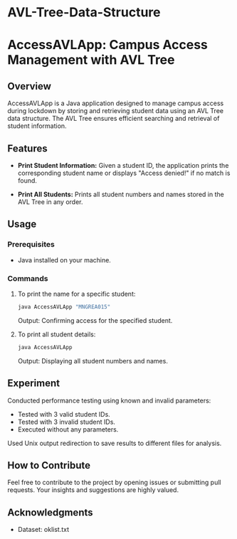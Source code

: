 # AVL-Tree-Data-Structure
# AccessAVLApp: Campus Access Management with AVL Tree

## Overview

AccessAVLApp is a Java application designed to manage campus access during lockdown by storing and retrieving student data using an AVL Tree data structure. The AVL Tree ensures efficient searching and retrieval of student information.

## Features

- **Print Student Information:** Given a student ID, the application prints the corresponding student name or displays "Access denied!" if no match is found.
  
- **Print All Students:** Prints all student numbers and names stored in the AVL Tree in any order.

## Usage

### Prerequisites

- Java installed on your machine.

### Commands

1. To print the name for a specific student:

   ```bash
   java AccessAVLApp "MNGREA015"
   ```

   Output: Confirming access for the specified student.

2. To print all student details:

   ```bash
   java AccessAVLApp
   ```

   Output: Displaying all student numbers and names.

## Experiment

Conducted performance testing using known and invalid parameters:

- Tested with 3 valid student IDs.
- Tested with 3 invalid student IDs.
- Executed without any parameters.

Used Unix output redirection to save results to different files for analysis.

## How to Contribute

Feel free to contribute to the project by opening issues or submitting pull requests. Your insights and suggestions are highly valued.

## Acknowledgments
- Dataset: oklist.txt

